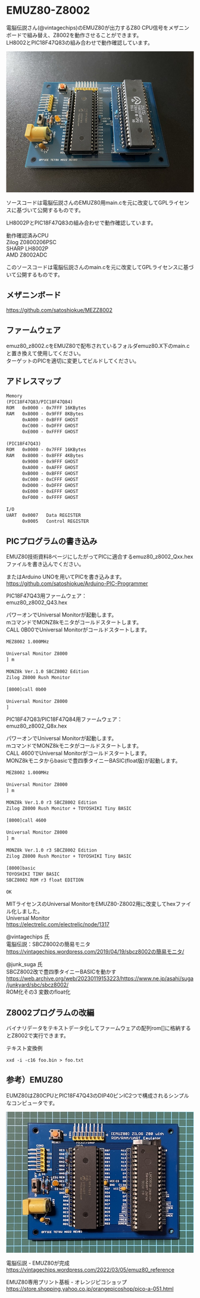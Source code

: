 # EMUZ80-Z8002
電脳伝説さん(@vintagechips)のEMUZ80が出力するZ80 CPU信号をメザニンボードで組み替え、Z8002を動作させることができます。  
LH8002とPIC18F47Q83の組み合わせで動作確認しています。

![MEZ80LED](https://github.com/satoshiokue/EMUZ80-Z8002/blob/main/MEZZ8002.jpeg)
 
ソースコードは電脳伝説さんのEMUZ80用main.cを元に改変してGPLライセンスに基づいて公開するものです。

LH8002PとPIC18F47Q83の組み合わせで動作確認しています。  

動作確認済みCPU  
Zilog Z0800206PSC  
SHARP LH8002P  
AMD Z8002ADC  

このソースコードは電脳伝説さんのmain.cを元に改変してGPLライセンスに基づいて公開するものです。

## メザニンボード
https://github.com/satoshiokue/MEZZ8002  

## ファームウェア
emuz80_z8002.cをEMUZ80で配布されているフォルダemuz80.X下のmain.cと置き換えて使用してください。  
ターゲットのPICを適切に変更してビルドしてください。  

## アドレスマップ
```
Memory
(PIC18F47Q83/PIC18F47Q84)
ROM   0x0000 - 0x7FFF 16KBytes
RAM   0x8000 - 0x9FFF 8KBytes
      0xA000 - 0xBFFF GHOST
      0xC000 - 0xDFFF GHOST
      0xE000 - 0xFFFF GHOST

(PIC18F47Q43)
ROM   0x0000 - 0x7FFF 16KBytes
RAM   0x8000 - 0x8FFF 4KBytes
      0x9000 - 0x9FFF GHOST
      0xA000 - 0xAFFF GHOST
      0xB000 - 0xBFFF GHOST
      0xC000 - 0xCFFF GHOST
      0xD000 - 0xDFFF GHOST
      0xE000 - 0xEFFF GHOST
      0xF000 - 0xFFFF GHOST

I/O
UART  0x0007   Data REGISTER
      0x0005   Control REGISTER
```

## PICプログラムの書き込み
EMUZ80技術資料8ページにしたがってPICに適合するemuz80_z8002_Qxx.hexファイルを書き込んでください。  

またはArduino UNOを用いてPICを書き込みます。  
https://github.com/satoshiokue/Arduino-PIC-Programmer

PIC18F47Q43用ファームウェア：  
emuz80_z8002_Q43.hex  

パワーオンでUniversal Monitorが起動します。  
mコマンドでMONZ8kモニタがコールドスタートします。  
CALL 0B00でUniversal Monitorがコールドスタートします。

```
MEZ8002 1.000MHz

Universal Monitor Z8000
] m

MONZ8k Ver.1.0 SBCZ8002 Edition
Zilog Z8000 Rush Monitor

[8000]call 0b00

Universal Monitor Z8000
]
```
  
PIC18F47Q83/PIC18F47Q84用ファームウェア：  
emuz80_z8002_Q8x.hex  

パワーオンでUniversal Monitorが起動します。  
mコマンドでMONZ8kモニタがコールドスタートします。  
CALL 4600でUniversal Monitorがコールドスタートします。  
MONZ8kモニタからbasicで豊四季タイニーBASIC(float版)が起動します。
```
MEZ8002 1.000MHz

Universal Monitor Z8000
] m

MONZ8k Ver.1.0 r3 SBCZ8002 Edition
Zilog Z8000 Rush Monitor + TOYOSHIKI Tiny BASIC

[8000]call 4600

Universal Monitor Z8000
] m

MONZ8k Ver.1.0 r3 SBCZ8002 Edition
Zilog Z8000 Rush Monitor + TOYOSHIKI Tiny BASIC

[8000]basic
TOYOSHIKI TINY BASIC
SBCZ8002 ROM r3 float EDITION

OK
```

MITライセンスのUniversal MonitorをEMUZ80-Z8002用に改変してhexファイル化しました。  
Universal Monitor  
https://electrelic.com/electrelic/node/1317

@vintagechips 氏  
電脳伝説：SBCZ8002の簡易モニタ  
https://vintagechips.wordpress.com/2019/04/19/sbcz8002の簡易モニタ/  

@junk_suga 氏  
SBCZ8002改で豊四季タイニーBASICを動かす  
https://web.archive.org/web/20230119153223/https://www.ne.jp/asahi/suga/junkyard/sbc/sbcz8002/  
ROM化その3 変数のfloat化

## Z8002プログラムの改編
バイナリデータをテキストデータ化してファームウェアの配列rom[]に格納するとZ8002で実行できます。

テキスト変換例
```
xxd -i -c16 foo.bin > foo.txt
```

## 参考）EMUZ80
EUMZ80はZ80CPUとPIC18F47Q43のDIP40ピンIC2つで構成されるシンプルなコンピュータです。

![EMUZ80](https://github.com/satoshiokue/EMUZ80-6502/blob/main/imgs/IMG_Z80.jpeg)

電脳伝説 - EMUZ80が完成  
https://vintagechips.wordpress.com/2022/03/05/emuz80_reference  

EMUZ80専用プリント基板 - オレンジピコショップ  
https://store.shopping.yahoo.co.jp/orangepicoshop/pico-a-051.html
